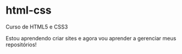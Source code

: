 # html-css
Curso de HTML5 e CSS3

Estou aprendendo criar sites e agora vou aprender a gerenciar meus repositórios! 